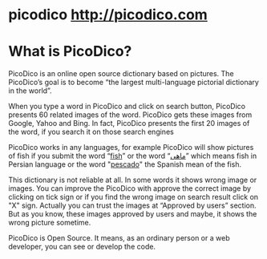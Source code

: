 # picodico <a href="http://picodico.com/"  >http://picodico.com</a>
<h1>What is PicoDico?</h1>
<div =""="" class="text-justify "> <p>PicoDico is an online open source dictionary based on pictures. The PicoDico’s goal is to become “the largest multi-language pictorial dictionary in the world”.</p> <p>When you type a word in PicoDico and click on search button, PicoDico presents 60 related images of the word. PicoDico gets these images from Google, Yahoo and Bing. In fact, PicoDico presents the first 20 images of the word, if you search it on those search engines</p> <p>PicoDico works in any languages, for example PicoDico will show pictures of fish if you submit the word “<a href="http://picodico.com/?q=fish">fish</a>” or the word “<a href="http://picodico.com/?q=%D9%85%D8%A7%D9%87%DB%8C">ماهی</a>” which means fish in Persian language or the word "<a href="http://picodico.com/?q=pescado">pescado</a>" the Spanish mean of the fish.</p> <p>This dictionary is not reliable at all. In some words it shows wrong image or images. You can improve the PicoDico with approve the correct image by clicking on tick sign or if you find the wrong image on search result click on "X" sign. Actually you can trust the images at “Approved by users” section. But as you know, these images approved by users and maybe, it shows the wrong picture sometime.</p> <p>PicoDico is Open Source. It means, as an ordinary person or a web developer, you can see or develop the code.</p></div>
